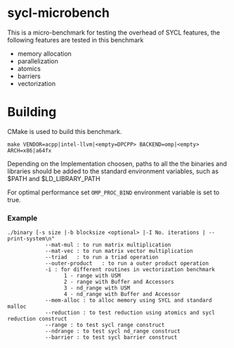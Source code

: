 # sycl-microbench

This is a micro-benchmark for testing the overhead of SYCL features, the following features are tested in this benchmark 

* memory allocation
* parallelization 
* atomics 
* barriers
* vectorization

# Building 

CMake is used to build this benchmark. 

```
make VENDOR=acpp|intel-llvm|<empty=DPCPP> BACKEND=omp|<empty> ARCH=x86|a64fx
```
Depending on the Implementation choosen, paths to all the the binaries and libraries should be added to the standard environment variables, such as $PATH and $LD_LIBRARY_PATH

For optimal performance set `OMP_PROC_BIND` environment variable is set to true. 

### Example

```
./binary [-s size |-b blocksize <optional> |-I No. iterations | --print-system\n"
			--mat-mul : to run matrix multiplication 
			--mat-vec : to run matrix vector multiplication 
			--triad   : to run a triad operation 
			--outer-product   : to run a outer product operation 
			-i : for different routines in vectorization benchmark
			      1 - range with USM
			      2 - range with Buffer and Accessors
			      3 - nd_range with USM
			      4 - nd_range with Buffer and Accessor
			--mem-alloc : to alloc memory using SYCL and standard malloc 
			--reduction : to test reduction using atomics and sycl reduction construct
			--range : to test sycl range construct
			--ndrange : to test sycl nd_range construct
			--barrier : to test sycl barrier construct
			
   
```

